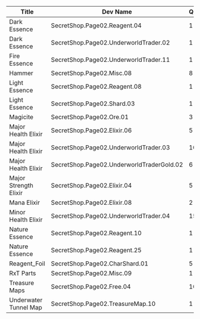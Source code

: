 | Title | Dev Name | Quantity | Currency |  Price |
| ----- | -------- | -------- | -------- |  ----- |
| Dark Essence | SecretShop.Page02.Reagent.04 | 1 | Gold | 255000 |
| Dark Essence | SecretShop.Page02.UnderworldTrader.02 | 1 | Gems | 140 |
| Fire Essence | SecretShop.Page02.UnderworldTrader.11 | 1 | Gems | 140 |
| Hammer | SecretShop.Page02.Misc.08 | 8 | Gems | 5 |
| Light Essence | SecretShop.Page02.Reagent.08 | 1 | Gold | 255000 |
| Light Essence | SecretShop.Page02.Shard.03 | 1 | Gold | 255000 |
| Magicite | SecretShop.Page02.Ore.01 | 3 | Gold | 21250 |
| Major Health Elixir | SecretShop.Page02.Elixir.06 | 5 | Gems | 25 |
| Major Health Elixir | SecretShop.Page02.UnderworldTrader.03 | 10 | Gems | 21 |
| Major Health Elixir | SecretShop.Page02.UnderworldTraderGold.02 | 6 | Gold | 35000 |
| Major Strength Elixir | SecretShop.Page02.Elixir.04 | 5 | Gold | 42500 |
| Mana Elixir | SecretShop.Page02.Elixir.08 | 2 | Gems | 85 |
| Minor Health Elixir | SecretShop.Page02.UnderworldTrader.04 | 15 | Gems | 4 |
| Nature Essence | SecretShop.Page02.Reagent.10 | 1 | Gold | 255000 |
| Nature Essence | SecretShop.Page02.Reagent.25 | 1 | Gems | 170 |
| Reagent_Foil | SecretShop.Page02.CharShard.01 | 5 | Gold | 100000 |
| RxT Parts | SecretShop.Page02.Misc.09 | 1 | Gold | 50000 |
| Treasure Maps | SecretShop.Page02.Free.04 | 10 | Gold | 0 |
| Underwater Tunnel Map | SecretShop.Page02.TreasureMap.10 | 1 | Gems | 400 |

